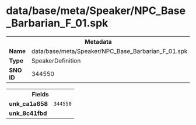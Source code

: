 <h1>data/base/meta/Speaker/NPC_Base_Barbarian_F_01.spk</h1><table><tr><th colspan="100%">Metadata</th></tr><tr><td><b>Name</b></td><td>data/base/meta/Speaker/NPC_Base_Barbarian_F_01.spk</td></tr><tr><td><b>Type</b></td><td>SpeakerDefinition</td></tr><tr><td><b>SNO ID</b></td><td>344550</td></tr></table>

<table><tr><th colspan="100%">Fields</th></tr><tr><td><b>unk_ca1a658</b></td><td><code>344550</code></td></tr><tr><td><b>unk_8c41fbd</b></td><td></td></tr></table>

